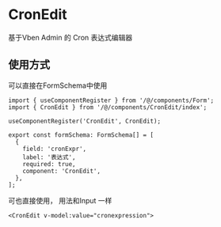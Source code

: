 # CronEdit
基于Vben Admin 的 Cron 表达式编辑器

## 使用方式
可以直接在FormSchema中使用
```tsx
import { useComponentRegister } from '/@/components/Form';
import { CronEdit } from '/@/components/CronEdit/index';

useComponentRegister('CronEdit', CronEdit);

export const formSchema: FormSchema[] = [
  {
    field: 'cronExpr',
    label: '表达式',
    required: true,
    component: 'CronEdit',
  },
];
```
可也直接使用， 用法和Input 一样
```
<CronEdit v-model:value="cronexpression">
```
